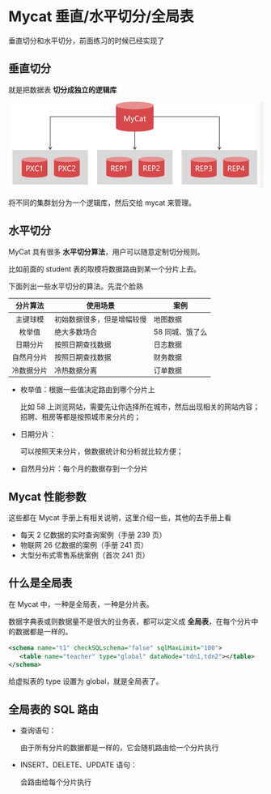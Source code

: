 # Mycat 垂直/水平切分/全局表

垂直切分和水平切分，前面练习的时候已经实现了

## 垂直切分

就是把数据表 **切分成独立的逻辑库**

![image-20200620221957256](./assets/image-20200620221957256.png)

将不同的集群划分为一个逻辑库，然后交给 mycat 来管理。

## 水平切分

MyCat 具有很多 **水平切分算法**，用户可以随意定制切分规则。

比如前面的 student 表的取模将数据路由到某一个分片上去。

下面列出一些水平切分的算法。先混个脸熟

|  分片算法  | 使用场景                   | 案例            |
| :--------: | -------------------------- | --------------- |
|  主键球模  | 初始数据很多，但是增幅较慢 | 地图数据        |
|   枚举值   | 绝大多数场合               | 58 同城、饿了么 |
|  日期分片  | 按照日期查找数据           | 日志数据        |
| 自然月分片 | 按照日期查找数据           | 财务数据        |
| 冷数据分片 | 冷热数据分离               | 订单数据        |

- 枚举值：根据一些值决定路由到哪个分片上

  比如 58 上浏览网站，需要先让你选择所在城市，然后出现相关的网站内容；招聘、租房等都是按照城市来分片的；

- 日期分片：

  可以按照天来分片，做数据统计和分析就比较方便；

- 自然月分片：每个月的数据存到一个分片

## Mycat 性能参数

这些都在 Mycat 手册上有相关说明，这里介绍一些，其他的去手册上看

- 每天 2 亿数据的实时查询案例（手册 239 页）
- 物联网 26 亿数据的案例（手册 241 页）
- 大型分布式零售系统案例（首次 241 页）

## 什么是全局表

在 Mycat 中，一种是全局表，一种是分片表。

数据字典表或则数据量不是很大的业务表，都可以定义成 **全局表**，在每个分片中的数据都是一样的。

```xml
<schema name="t1" checkSQLschema="false" sqlMaxLimit="100">
   <table name="teacher" type="global" dataNode="tdn1,tdn2"></table>
</schema>
```

给虚拟表的 type 设置为 global，就是全局表了。

## 全局表的 SQL 路由

- 查询语句：

  由于所有分片的数据都是一样的，它会随机路由给一个分片执行

- INSERT、DELETE、UPDATE 语句：

  会路由给每个分片执行